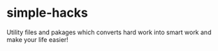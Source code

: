 # simple-hacks
Utility files and pakages which converts hard work into smart work and make your life easier!
